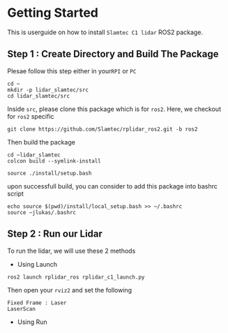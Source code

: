 # Getting Started

This is userguide on how to install `Slamtec C1 lidar` ROS2 package.

## Step 1 : Create Directory and Build The Package

Plesae follow this step either in your`RPI` or `PC`
```
cd ~
mkdir -p lidar_slamtec/src
cd lidar_slamtec/src
```

Inside `src`, please clone this package which is for `ros2`. Here, we checkout for `ros2` specific
```
git clone https://github.com/Slamtec/rplidar_ros2.git -b ros2
```

Then build the package
```
cd ~lidar_slamtec
colcon build --symlink-install

source ./install/setup.bash
```

upon successfull build, you can consider to add this package into bashrc script
```
echo source $(pwd)/install/local_setup.bash >> ~/.bashrc
source ~jlukas/.bashrc
```

## Step 2 : Run our Lidar

To run the lidar, we will use these 2 methods

* Using Launch
```
ros2 launch rplidar_ros rplidar_c1_launch.py
```
Then open your `rviz2` and set the following
```
Fixed Frame : Laser
LaserScan 
```

* Using Run
```

```
